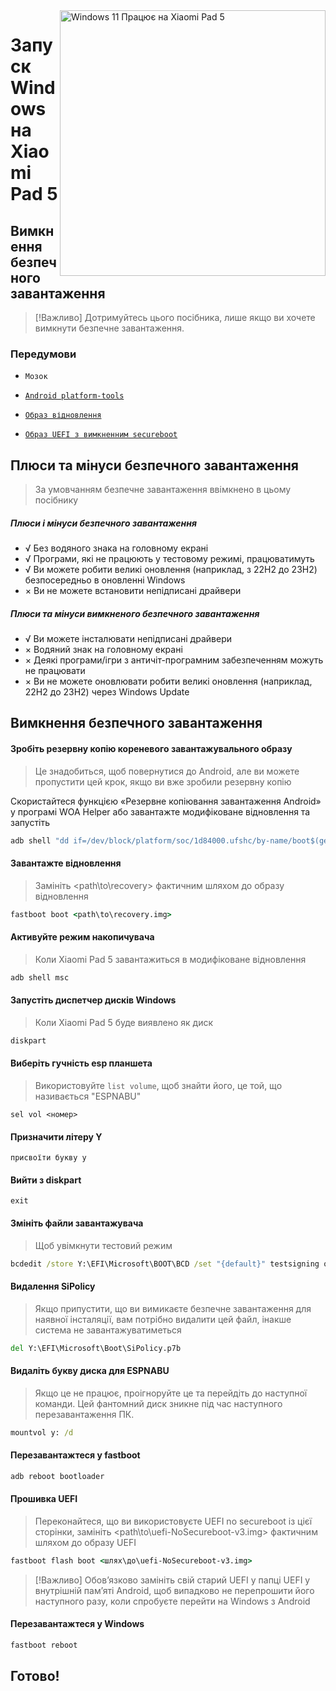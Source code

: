 <img align="right" src="https://raw.githubusercontent.com/erdilS/Port-Windows-11-Xiaomi-Pad-5/main/nabu.png" width="425" alt="Windows 11 Працює на Xiaomi Pad 5">

# Запуск Windows на Xiaomi Pad 5

## Вимкнення безпечного завантаження
> [!Важливо]
> Дотримуйтесь цього посібника, лише якщо ви хочете вимкнути безпечне завантаження.

### Передумови
- ```Мозок```

- [```Android platform-tools```](https://developer.android.com/studio/releases/platform-tools)

- [```Образ відновлення```](https://github.com/erdilS/Port-Windows-11-Xiaomi-Pad-5/releases/download/1.0/recovery.img)

- [```Образ UEFI з вимкненним secureboot```](https://github.com/erdilS/Port-Windows-11-Xiaomi-Pad-5/releases/download/UEFI/uefi-NoSecureboot-v3.img)

## Плюси та мінуси безпечного завантаження
> За умовчанням безпечне завантаження ввімкнено в цьому посібнику

##### Плюси і мінуси безпечного завантаження
- √ Без водяного знака на головному екрані
- √ Програми, які не працюють у тестовому режимі, працюватимуть
- √ Ви можете робити великі оновлення (наприклад, з 22H2 до 23H2) безпосередньо в оновленні Windows
- × Ви не можете встановити непідписані драйвери

##### Плюси та мінуси вимкненого безпечного завантаження 
- √ Ви можете інсталювати непідписані драйвери
- × Водяний знак на головному екрані
- × Деякі програми/ігри з античіт-програмним забезпеченням можуть не працювати
- × Ви не можете оновлювати робити великі оновлення (наприклад, 22H2 до 23H2) через Windows Update

## Вимкнення безпечного завантаження

#### Зробіть резервну копію кореневого завантажувального образу
> Це знадобиться, щоб повернутися до Android, але ви можете пропустити цей крок, якщо ви вже зробили резервну копію

Скористайтеся функцією «Резервне копіювання завантаження Android» у програмі WOA Helper або завантажте модифіковане відновлення та запустіть
```cmd
adb shell "dd if=/dev/block/platform/soc/1d84000.ufshc/by-name/boot$(getprop ro.boot.slot_suffix) of=/tmp/rooted_boot.img" && adb pull /tmp/rooted_boot.img
```

#### Завантажте відновлення
> Замініть <path\to\recovery> фактичним шляхом до образу відновлення
```cmd
fastboot boot <path\to\recovery.img>
```

#### Активуйте режим накопичувача
> Коли Xiaomi Pad 5 завантажиться в модифіковане відновлення
```cmd
adb shell msc
```

#### Запустіть диспетчер дисків Windows
> Коли Xiaomi Pad 5 буде виявлено як диск
```cmd
diskpart
```

#### Виберіть гучність esp планшета
> Використовуйте `list volume`, щоб знайти його, це той, що називається "ESPNABU"
```diskpart
sel vol <номер>
```

#### Призначити літеру Y
```diskpart
присвоїти букву у
```

#### Вийти з diskpart
```diskpart
exit
```

#### Змініть файли завантажувача
> Щоб увімкнути тестовий режим
```cmd
bcdedit /store Y:\EFI\Microsoft\BOOT\BCD /set "{default}" testsigning on
```

#### Видалення SiPolicy
> Якщо припустити, що ви вимикаєте безпечне завантаження для наявної інсталяції, вам потрібно видалити цей файл, інакше система не завантажуватиметься
```cmd
del Y:\EFI\Microsoft\Boot\SiPolicy.p7b
```

#### Видаліть букву диска для ESPNABU
> Якщо це не працює, проігноруйте це та перейдіть до наступної команди. Цей фантомний диск зникне під час наступного перезавантаження ПК.
```cmd
mountvol y: /d
```

#### Перезавантажтеся у fastboot
```cmd
adb reboot bootloader
```

#### Прошивка UEFI
> Переконайтеся, що ви використовуєте UEFI no secureboot із цієї сторінки, замініть <path\to\uefi-NoSecureboot-v3.img> фактичним шляхом до образу UEFI
```cmd
fastboot flash boot <шлях\до\uefi-NoSecureboot-v3.img>
```
> [!Важливо]
> Обов’язково замініть свій старий UEFI у папці UEFI у внутрішній пам’яті Android, щоб випадково не перепрошити його наступного разу, коли спробуєте перейти на Windows з Android

#### Перезавантажтеся у Windows
```cmd
fastboot reboot
```

## Готово!



















